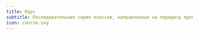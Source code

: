 ```yaml
---
title: Курс
subtitle: Последовательная серия классов, направленная на передачу преподавателем определённых умений заинтересованным ученикам
icon: course.svg
---
```

